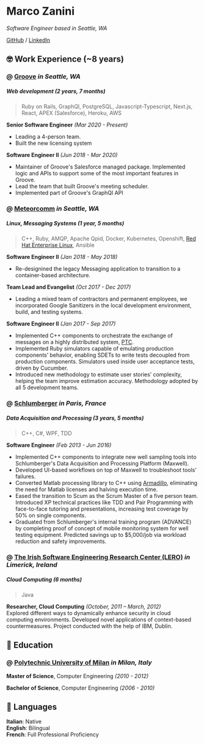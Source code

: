 # Marco Zanini

_Software Engineer based in Seattle, WA_ <br>

[GitHub](https://github.com/mzanini/) / [LinkedIn](https://www.linkedin.com/in/marco-zanini)

## 🤓 Work Experience (~8 years)

### @ [**Groove**](https://www.groove.co/) _in Seattle, WA_ <br>
##### Web development _(2 years, 7 months)_
> Ruby on Rails, GraphQl, PostgreSQL, Javascript-Typescript, Next.js, React, APEX (Salesforce), Heroku, AWS

**Senior Software Engineer** _(Mar 2020 - Present)_ <br>
- Leading a 4-person team.
- Built the new licensing system

**Software Engineer II** _(Jun 2018 - Mar 2020)_ <br>
- Maintainer of Groove's Salesforce managed package. Implemented logic and APIs to support some of the most important features in Groove.
- Lead the team that built Groove's meeting scheduler.
- Implemented part of Groove's GraphQl API

### @ [**Meteorcomm**](https://meteorcomm.com/) _in Seattle, WA_<br>
##### Linux, Messaging Systems _(1 year, 5 months)_
> C++, Ruby, AMQP, Apache Qpid, Docker, Kubernetes, Openshift, [Red Hat Enterprise Linux](https://www.redhat.com/en/technologies/linux-platforms/enterprise-linux), Ansible

**Software Engineer II**  _(Jan 2018 - May 2018)_ <br>
- Re-designined the legacy Messaging application to transition to a container-based architecture.

**Team Lead and Evangelist**  _(Oct 2017 - Dec 2017)_ <br>
- Leading a mixed team of contractors and permanent employees, we incorporated Google Sanitizers in the local development environment, build, and testing systems.

**Software Engineer II**  _(Jan 2017 - Sep 2017)_ <br>
- Implemented C++ components to orchestrate the exchange of messages on a highly distributed system, [PTC](https://railroads.dot.gov/train-control/ptc/positive-train-control-ptc).
- Implemented Ruby simulators capable of emulating production components’ behavior, enabling SDETs to write tests decoupled from production components. Simulators used inside user acceptance tests, driven by Cucumber.
- Introduced new methodology to estimate user stories’ complexity, helping the team improve estimation accuracy. Methodology adopted by all 5 development teams.

### @ [**Schlumberger**](https://www.slb.com/) _in Paris, France_ <br>
##### Data Acquisition and Processing _(3 years, 5 months)_
> C++, C#, WPF, TDD

**Software Engineer**  _(Feb 2013 - Jun 2016)_ <br>
- Implemented C++ components to integrate new well sampling tools into Schlumberger's Data Acquisition and Processing Platform (Maxwell).
- Developed UI-based workflows on top of Maxwell to troubleshoot tools’ failures.
- Converted Matlab processing library to C++ using [Armadillo](http://arma.sourceforge.net/), eliminating the need for Matlab licenses and halving execution time.
- Eased the transition to Scum as the Scrum Master of a five person team. Introduced XP technical practices like TDD and Pair Programming with face-to-face tutoring and presentations, increasing test coverage by 50% on single components.
- Graduated from Schlumberger's internal training program (ADVANCE) by completing  proof of concept of mobile monitoring system for well testing equipment. Predicted savings up to $5,000/job via workload reduction and safety improvements.

### @ [**The Irish Software Engineering Research Center (LERO)**](https://www.lero.ie/) _in Limerick, Ireland_ <br>
#####  Cloud Computing _(6 months)_
> Java

**Researcher, Cloud Computing**  _(October, 2011 – March, 2012)_ <br>
Explored different ways to dynamically enhance security in cloud computing environments. Developed novel applications of context-based countermeasures. Project conducted with the help of IBM, Dublin.

## 🔬 Education

### @ [**Polytechnic University of Milan**](https://www.polimi.it/en/) _in Milan, Italy_

**Master of Science**, Computer Engineering _(2010 - 2012)_


**Bachelor of Science**, Computer Engineering _(2006 - 2010)_

## 💬 Languages

**Italian**: Native <br>
**English**: Bilingual <br>
**French**: Full Professional Proficiency <br>
